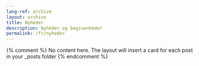 ```yaml
---
lang-ref: archive
layout: archive
title: Nyheder
description: Nyheder og begivenheder
permalink: /fr/nyheder
---
```

{% comment %}
  No content here. The layout will insert a card for each post in your _posts folder
{% endcomment %}